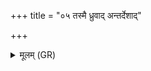 +++
title = "०५ तस्मै ध्रुवाद् अन्तर्देशाद्"

+++
<details><summary>मूलम् (GR)</summary>

तस्मै ध्रुवाद् अन्तर्देशाद्  
उग्रं देवम् इष्वासम् (अनुष्ठातारम् अकुर्वन्) ।  
उग्र एनं देव इष्वासो ध्रुवाद् अन्तर्देशाद्  
(…) ॥ +++(see 1d)+++
</details>